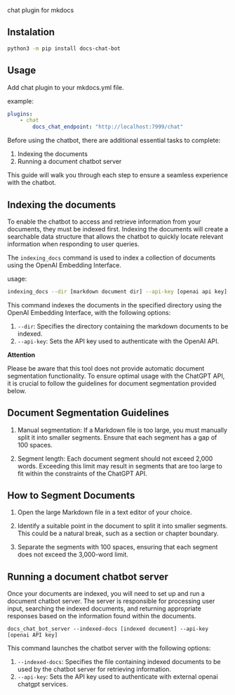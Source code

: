 chat plugin for mkdocs

## Instalation
```bash
python3 -m pip install docs-chat-bot
```

## Usage

Add chat plugin to your mkdocs.yml file.

example:

```yaml
plugins:
    - chat
        docs_chat_endpoint: "http://localhost:7999/chat"
```

Before using the chatbot, there are additional essential tasks to complete:

1. Indexing the documents
2. Running a document chatbot server

This guide will walk you through each step to ensure a seamless experience with the chatbot.

## Indexing the documents

To enable the chatbot to access and retrieve information from your documents, they must be indexed first. Indexing the documents will create a searchable data structure that allows the chatbot to quickly locate relevant information when responding to user queries.

The `indexing_docs` command is used to index a collection of documents using the OpenAI Embedding Interface. 

usage:

```bash
indexing_docs --dir [markdown document dir] --api-key [openai api key]
```

This command indexes the documents in the specified directory using the OpenAI Embedding Interface, with the following options:

1. `--dir`: Specifies the directory containing the markdown documents to be indexed.
2. `--api-key`: Sets the API key used to authenticate with the OpenAI API.

**Attention** 

Please be aware that this tool does not provide automatic document segmentation functionality. To ensure optimal usage with the ChatGPT API, it is crucial to follow the guidelines for document segmentation provided below.

Document Segmentation Guidelines
--------------------------------

1. Manual segmentation: If a Markdown file is too large, you must manually split it into smaller segments. Ensure that each segment has a gap of 100 spaces.

2. Segment length: Each document segment should not exceed 2,000 words. Exceeding this limit may result in segments that are too large to fit within the constraints of the ChatGPT API.

How to Segment Documents
------------------------

1. Open the large Markdown file in a text editor of your choice.

2. Identify a suitable point in the document to split it into smaller segments. This could be a natural break, such as a section or chapter boundary.

3. Separate the segments with 100 spaces, ensuring that each segment does not exceed the 3,000-word limit.


## Running a document chatbot server

Once your documents are indexed, you will need to set up and run a document chatbot server. The server is responsible for processing user input, searching the indexed documents, and returning appropriate responses based on the information found within the documents.

`docs_chat_bot_server --indexed-docs [indexed document] --api-key [openai API key]`

This command launches the chatbot server with the following options:

1. `--indexed-docs`: Specifies the file containing indexed documents to be used by the chatbot server for retrieving information.
2. `--api-key`: Sets the API key used to authenticate with external openai chatgpt services.

